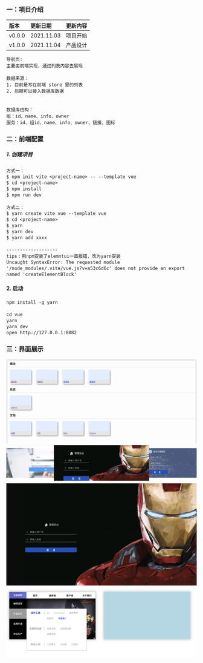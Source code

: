 ### 一：项目介绍

| 版本   | 更新日期   | 更新内容                          |
| :----- | :--------- | :-------------------------------- |
| v0.0.0 | 2021.11.03 | 项目开始                         |
| v1.0.0 | 2021.11.04 | 产品设计                         |


```
导航页:
主要由前端实现，通过列表内容去展现

数据来源：
1. 目前是写在前端 store 里的列表
2. 后期可以接入数据库数据


数据库结构：
组：id、name、info、owner
服务：id、组id、name、info、owner、链接、图标
```


### 二：前端配置

##### 1. 创建项目
```
方式一：
$ npm init vite <project-name> -- --template vue
$ cd <project-name>
$ npm install
$ npm run dev

方式二：
$ yarn create vite vue --template vue
$ cd <project-name>
$ yarn 
$ yarn dev
$ yarn add xxxx

-------------------
tips：用npm安装了elemntui一直报错，改为yarn安装
Uncaught SyntaxError: The requested module '/node_modules/.vite/vue.js?v=a53c6d6c' does not provide an export named 'createElementBlock'
```
    

#### 2. 启动
```
npm install -g yarn

cd vue
yarn
yarn dev
open http://127.0.0.1:8082
```


### 三：界面展示
![](./img/home01.png)
![](./img/login.png)
![](./img/login02.png)
![](./img/nav01.png)
